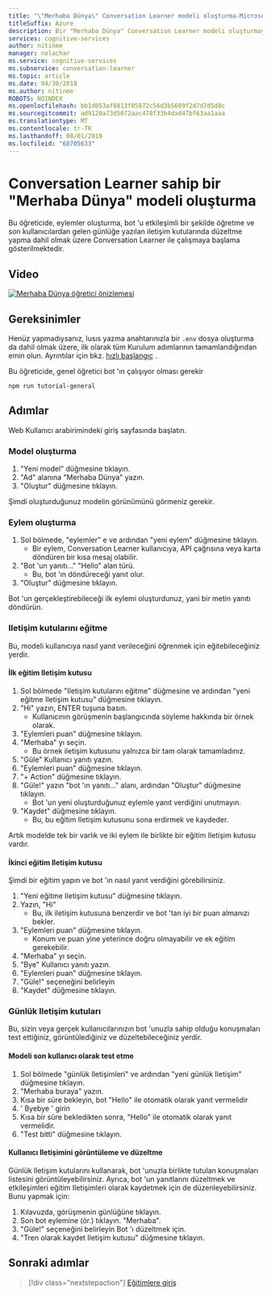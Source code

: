 ```yaml
---
title: "\"Merhaba Dünya\" Conversation Learner modeli oluşturma-Microsoft bilişsel hizmetler | Microsoft Docs"
titleSuffix: Azure
description: Bir "Merhaba Dünya" Conversation Learner modeli oluşturmayı öğrenin.
services: cognitive-services
author: nitinme
manager: nolachar
ms.service: cognitive-services
ms.subservice: conversation-learner
ms.topic: article
ms.date: 04/30/2018
ms.author: nitinme
ROBOTS: NOINDEX
ms.openlocfilehash: bb1d053af8813f05872c56d3b5609f2d7d7d5d8c
ms.sourcegitcommit: ad9120a73d5072aac478f33b4dad47bf63aa1aaa
ms.translationtype: MT
ms.contentlocale: tr-TR
ms.lasthandoff: 08/01/2019
ms.locfileid: "68705633"
---
```

# <a name="how-to-create-a-hello-world-model-with-conversation-learner"></a>Conversation Learner sahip bir "Merhaba Dünya" modeli oluşturma

Bu öğreticide, eylemler oluşturma, bot 'u etkileşimli bir şekilde öğretme ve son kullanıcılardan gelen günlüğe yazılan iletişim kutularında düzeltme yapma dahil olmak üzere Conversation Learner ile çalışmaya başlama gösterilmektedir.

## <a name="video"></a>Video

[![Merhaba Dünya öğretici önizlemesi](https://aka.ms/cl_Tutorial_v3_HelloWorld_Preview)](https://aka.ms/cl_tutorial_v3_helloworld)


## <a name="requirements"></a>Gereksinimler
Henüz yapmadıysanız, lusıs yazma anahtarınızla bir `.env` dosya oluşturma da dahil olmak üzere, ilk olarak tüm Kurulum adımlarının tamamlandığından emin olun.  Ayrıntılar için bkz. [hızlı başlangıç](../quickstart.md) .

Bu öğreticide, genel öğretici bot 'ın çalışıyor olması gerekir

    npm run tutorial-general

## <a name="steps"></a>Adımlar

Web Kullanıcı arabirimindeki giriş sayfasında başlatın.

### <a name="create-the-model"></a>Model oluşturma
1. "Yeni model" düğmesine tıklayın.
2. "Ad" alanına "Merhaba Dünya" yazın.
3. "Oluştur" düğmesine tıklayın.

Şimdi oluşturduğunuz modelin görünümünü görmeniz gerekir.

### <a name="create-an-action"></a>Eylem oluşturma
1. Sol bölmede, "eylemler" e ve ardından "yeni eylem" düğmesine tıklayın.
    - Bir eylem, Conversation Learner kullanıcıya, API çağrısına veya karta döndüren bir kısa mesaj olabilir.
2. "Bot 'un yanıtı..." "Hello" alan türü.
    - Bu, bot 'ın döndüreceği yanıt olur.
3. "Oluştur" düğmesine tıklayın.

Bot 'un gerçekleştirebileceği ilk eylemi oluşturdunuz, yani bir metin yanıtı döndürün.

### <a name="train-dialogs"></a>Iletişim kutularını eğitme
Bu, modeli kullanıcıya nasıl yanıt verileceğini öğrenmek için eğitebileceğiniz yerdir.

#### <a name="first-training-dialog"></a>İlk eğitim Iletişim kutusu

1. Sol bölmede "Iletişim kutularını eğitme" düğmesine ve ardından "yeni eğitme Iletişim kutusu" düğmesine tıklayın.
2. "Hi" yazın, ENTER tuşuna basın.
    - Kullanıcının görüşmenin başlangıcında söyleme hakkında bir örnek olarak.
3. "Eylemleri puan" düğmesine tıklayın.
4. "Merhaba" yı seçin.
    - Bu örnek iletişim kutusunu yalnızca bir tam olarak tamamladınız. 
5. "Güle" Kullanıcı yanıtı yazın.
6. "Eylemleri puan" düğmesine tıklayın.
7. "+ Action" düğmesine tıklayın.
8. "Güle!" yazın "bot 'ın yanıtı..." alanı, ardından "Oluştur" düğmesine tıklayın.
    - Bot 'un yeni oluşturduğunuz eylemle yanıt verdiğini unutmayın.
9. "Kaydet" düğmesine tıklayın. 
    - Bu, bu eğitim Iletişim kutusunu sona erdirmek ve kaydeder.

Artık modelde tek bir varlık ve iki eylem ile birlikte bir eğitim Iletişim kutusu vardır.

#### <a name="second-training-dialog"></a>İkinci eğitim Iletişim kutusu
Şimdi bir eğitim yapın ve bot 'ın nasıl yanıt verdiğini görebilirsiniz.

1. "Yeni eğitme Iletişim kutusu" düğmesine tıklayın.
2. Yazın, "Hi"
    - Bu, ilk iletişim kutusuna benzerdir ve bot 'tan iyi bir puan almanızı bekler.
3. "Eylemleri puan" düğmesine tıklayın.
    - Konum ve puan yine yeterince doğru olmayabilir ve ek eğitim gerekebilir.
4. "Merhaba" yı seçin.
5. "Bye" Kullanıcı yanıtı yazın.
6. "Eylemleri puan" düğmesine tıklayın.
7. "Güle!" seçeneğini belirleyin
8. "Kaydet" düğmesine tıklayın.

### <a name="log-dialogs"></a>Günlük Iletişim kutuları
Bu, sizin veya gerçek kullanıcılarınızın bot 'unuzla sahip olduğu konuşmaları test ettiğiniz, görüntülediğiniz ve düzeltebileceğiniz yerdir.

#### <a name="test-the-model-as-an-end-user"></a>Modeli son kullanıcı olarak test etme
1. Sol bölmede "günlük Iletişimleri" ve ardından "yeni günlük Iletişim" düğmesine tıklayın.
2. "Merhaba buraya" yazın.
3. Kısa bir süre bekleyin, bot "Hello" ile otomatik olarak yanıt vermelidir
4. ' Byebye ' girin
5. Kısa bir süre bekledikten sonra, "Hello" ile otomatik olarak yanıt vermelidir.
6. "Test bitti" düğmesine tıklayın.

#### <a name="view-and-correct-a-user-conversation"></a>Kullanıcı Iletişimini görüntüleme ve düzeltme
Günlük Iletişim kutularını kullanarak, bot 'unuzla birlikte tutulan konuşmaları listesini görüntüleyebilirsiniz. Ayrıca, bot 'un yanıtlarını düzeltmek ve etkileşimleri eğitim Iletişimleri olarak kaydetmek için de düzenleyebilirsiniz. Bunu yapmak için:
1. Kılavuzda, görüşmenin günlüğüne tıklayın.
2. Son bot eylemine (ör.) tıklayın. "Merhaba".
3. "Güle!" seçeneğini belirleyin Bot 'ı düzeltmek için.
4. "Tren olarak kaydet Iletişim kutusu" düğmesine tıklayın.

## <a name="next-steps"></a>Sonraki adımlar

> [!div class="nextstepaction"]
> [Eğitimlere giriş](./02-intro-to-training.md)
